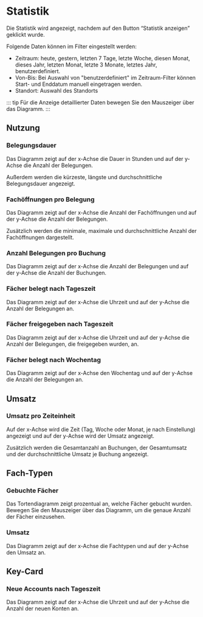 # Statistik

<ImageCaption
    src="/statistik/grafik.png"
    alt="Statistik-Filter"
    caption="Statistik-Filter"
/>

Die Statistik wird angezeigt, nachdem auf den Button “Statistik anzeigen” geklickt wurde.

Folgende Daten können im Filter eingestellt werden:

- Zeitraum: heute, gestern, letzten 7 Tage, letzte Woche, diesen Monat, dieses Jahr, letzten Monat, letzte 3 Monate, letztes Jahr, benutzerdefiniert.
- Von-Bis: Bei Auswahl von "benutzerdefiniert" im Zeitraum-Filter können Start- und Enddatum manuell eingetragen werden.
- Standort: Auswahl des Standorts

::: tip
Für die Anzeige detaillierter Daten bewegen Sie den Mauszeiger über das Diagramm.
:::

## Nutzung

<ImageCaption
    src="/statistik/grafik1.png"
    alt="Übersicht Nutzung"
    caption="Übersicht Nutzung"
/>

### Belegungsdauer

Das Diagramm zeigt auf der x-Achse die Dauer in Stunden und auf der y-Achse die Anzahl der Belegungen.

Außerdem werden die kürzeste, längste und durchschnittliche Belegungsdauer angezeigt.

### Fachöffnungen pro Belegung

Das Diagramm zeigt auf der x-Achse die Anzahl der Fachöffnungen und auf der y-Achse die Anzahl der Belegungen.

Zusätzlich werden die minimale, maximale und durchschnittliche Anzahl der Fachöffnungen dargestellt.

### Anzahl Belegungen pro Buchung

Das Diagramm zeigt auf der x-Achse die Anzahl der Belegungen und auf der y-Achse die Anzahl der Buchungen.

### Fächer belegt nach Tageszeit

Das Diagramm zeigt auf der x-Achse die Uhrzeit und auf der y-Achse die Anzahl der Belegungen an.

### Fächer freigegeben nach Tageszeit

Das Diagramm zeigt auf der x-Achse die Uhrzeit und auf der y-Achse die Anzahl der Belegungen, die freigegeben wurden, an.

### Fächer belegt nach Wochentag

Das Diagramm zeigt auf der x-Achse den Wochentag und auf der y-Achse die Anzahl der Belegungen an.

## Umsatz

<ImageCaption
    src="/statistik/grafik2.png"
    alt="Übersicht Umsatz"
    caption="Übersicht Umsatz"
/>

### Umsatz pro Zeiteinheit

Auf der x-Achse wird die Zeit (Tag, Woche oder Monat, je nach Einstellung) angezeigt und auf der y-Achse wird der Umsatz angezeigt.

Zusätzlich werden die Gesamtanzahl an Buchungen, der Gesamtumsatz und der durchschnittliche Umsatz je Buchung angezeigt.

## Fach-Typen

<ImageCaption
    src="/statistik/grafik3.png"
    alt="Übersicht Fach-Typen"
    caption="Übersicht Fach-Typen"
/>

### Gebuchte Fächer

Das Tortendiagramm zeigt prozentual an, welche Fächer gebucht wurden. Bewegen Sie den Mauszeiger über das Diagramm, um die genaue Anzahl der Fächer einzusehen. 

### Umsatz

Das Diagramm zeigt auf der x-Achse die Fachtypen und auf der y-Achse den Umsatz an.

## Key-Card

### Neue Accounts nach Tageszeit

<ImageCaption
    src="/statistik/grafik4.png"
    alt="Übersicht Key-Card"
    caption="Übersicht Key-Card"
/>

Das Diagramm zeigt auf der x-Achse die Uhrzeit und auf der y-Achse die Anzahl der neuen Konten an.